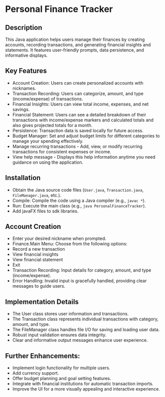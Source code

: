 # Personal Finance Tracker
## Description
This Java application helps users manage their finances by creating accounts, recording transactions, and generating financial insights and statements. It features user-friendly prompts, data persistence, and informative displays.

## Key Features
- Account Creation: Users can create personalized accounts with nicknames.
- Transaction Recording: Users can categorize, amount, and type (income/expense) of transactions.
- Financial Insights: Users can view total income, expenses, and net savings.
- Financial Statement: Users can see a detailed breakdown of their transactions with income/expense markers and calculated totals and also gives projected totals for a month.
- Persistence: Transaction data is saved locally for future access.
- Budget Manager: Set and adjust budget limits for different categories to manage your spending effectively.
- Manage recurring transactions - Add, view, or modify recurring transactions for consistent expenses or income.
- View help message - Displays this help information anytime you need guidance on using the application.

## Installation
- Obtain the Java source code files (`User.java`, `Transaction.java`, `FileManager.java`, etc.).
- Compile: Compile the code using a Java compiler (e.g., `javac *`).
- Run: Execute the main class (e.g., `java PersonalFinanceTracker`).
- Add javaFX files to sdk libraries.
 
## Account Creation
- Enter your desired nickname when prompted.
- Finance.Main Menu: Choose from the following options:
- Record a new transaction
- View financial insights
- View financial statement
- Exit
- Transaction Recording: Input details for category, amount, and type (income/expense).
- Error Handling: Invalid input is gracefully handled, providing clear messages to guide users.

## Implementation Details
- The User class stores user information and transactions.
- The Transaction class represents individual transactions with category, amount, and type.
- The FileManager class handles file I/O for saving and loading user data.
- Robust input validation ensures data integrity.
- Clear and informative output messages enhance user experience.
## Further Enhancements:

- Implement login functionality for multiple users.
- Add currency support.
- Offer budget planning and goal setting features.
- Integrate with financial institutions for automatic transaction imports.
- Improve the UI for a more visually appealing and interactive experience.